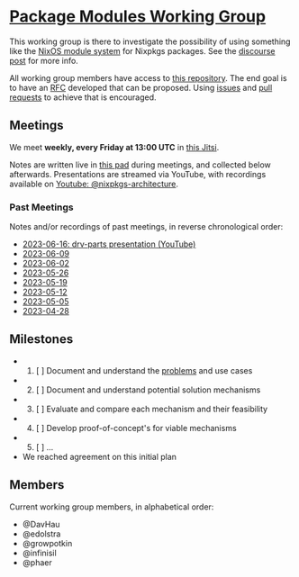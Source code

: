 # [Package Modules Working Group][wg-github]

This working group is there to investigate the possibility of using something
like the [NixOS module system][module-system] for Nixpkgs packages. See the
[discourse post][discourse-thread] for more info.

All working group members have access to [this repository][wg-github]. The
end goal is to have an [RFC](./rfc.md) developed that can be proposed. Using
[issues][wg-issues] and [pull requests][wg-pulls] to achieve that is encouraged.

## Meetings

We meet **weekly, every Friday at 13:00 UTC** in [this Jitsi][wg-jitsi].

Notes are written live in [this pad][wg-pad] during meetings, and collected
below afterwards. Presentations are streamed via YouTube, with recordings available on
[Youtube: @nixpkgs-architecture][yt-nixpkgs-architecture].

### Past Meetings

Notes and/or recordings of past meetings, in reverse chronological order: 

- [2023-06-16: drv-parts presentation (YouTube)][yt-drv-parts]
- [2023-06-09](./meetings/2023-06-09.md)
- [2023-06-02](./meetings/2023-06-02.md)
- [2023-05-26](./meetings/2023-05-26.md)
- [2023-05-19](./meetings/2023-05-19.md)
- [2023-05-12](./meetings/2023-05-12.md)
- [2023-05-05](./meetings/2023-05-05.md)
- [2023-04-28](./meetings/2023-04-28.md)

## Milestones

- 1. [ ] Document and understand the [problems](./problems/) and use cases
- 2. [ ] Document and understand potential solution mechanisms
- 3. [ ] Evaluate and compare each mechanism and their feasibility
- 4. [ ] Develop proof-of-concept's for viable mechanisms
- 5. [ ] ...
- We reached agreement on this initial plan

[wg-github]: https://github.com/nixpkgs-architecture/pkgs-modules/
[wg-issues]: https://github.com/nixpkgs-architecture/pkgs-modules/issues
[wg-pulls]: https://github.com/nixpkgs-architecture/pkgs-modules/pulls
[wg-jitsi]: https://meet.jit.si/wg-pkgs-modules
[wg-pad]: https://pad.lassul.us/6k3p0UBvT-6z-w9Bsy_BIg#
[yt-nixpkgs-architecture]: https://www.youtube.com/channel/UC_BFweJOiukTHdKCr1P0kRQ
[yt-drv-parts]: https://youtu.be/AsCvRZukX0E
[module-system]: https://nixos.org/manual/nixos/stable/index.html#sec-writing-modules
[discourse-thread]: https://discourse.nixos.org/t/working-group-member-search-module-system-for-packages/26574

## Members

Current working group members, in alphabetical order:

 - @DavHau
 - @edolstra
 - @growpotkin
 - @infinisil
 - @phaer

